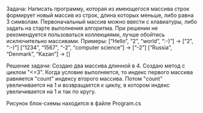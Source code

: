 Задача: 
Написать программу, которая из имеющегося массива строк формирует новый массив из строк, длина которых меньше, либо равна 3 символам. Первоначальный массив можно ввести с клавиатуры, либо задать на старте выполнения алгоритма. При решении не рекомендуется пользоваться коллекциями, лучше обойтись исключительно массивами.
Примеры:
[“Hello”, “2”, “world”, “:-)”] → [“2”, “:-)”]
[“1234”, “1567”, “-2”, “computer science”] → [“-2”]
[“Russia”, “Denmark”, “Kazan”] → []

Решение задачи:
Создаю два массива длинной в 4. Создаю метод с циклом "<=3". Когда условие выполняется, то индекс первого массива равняется "count" индексу второго массива. Потом "count" увеличивается на 1 и возвращается к циклу, в котором индекс увеличивается на 1 и так по кругу.

Рисунок блок-схемы находится в файле Program.cs
